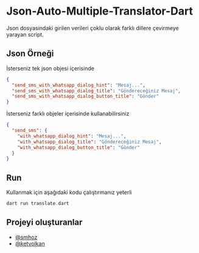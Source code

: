# Json-Auto-Multiple-Translator-Dart

Json dosyasindaki girilen verileri çoklu olarak farklı dillere çevirmeye yarayan script.

## Json Örneği

İsterseniz tek json objesi içerisinde

```json
{
  "send_sms_with_whatsapp_dialog_hint": "Mesaj...",
  "send_sms_with_whatsapp_dialog_title": "Göndereceğiniz Mesaj",
  "send_sms_with_whatsapp_dialog_button_title": "Gönder"
}
```

İsterseniz farklı objeler içerisinde kullanabilirsiniz

```json
{
  "send_sms": {
    "with_whatsapp_dialog_hint": "Mesaj...",
    "with_whatsapp_dialog_title": "Göndereceğiniz Mesaj",
    "with_whatsapp_dialog_button_title": "Gönder"
  }
}
```

## Run

Kullanmak için aşağıdaki kodu çalıştırmanız yeterli

```dart
dart run translate.dart
```

## Projeyi oluşturanlar

- [@smhoz](https://www.github.com/smhoz)
- [@ketvolkan](https://www.github.com/ketvolkan)
